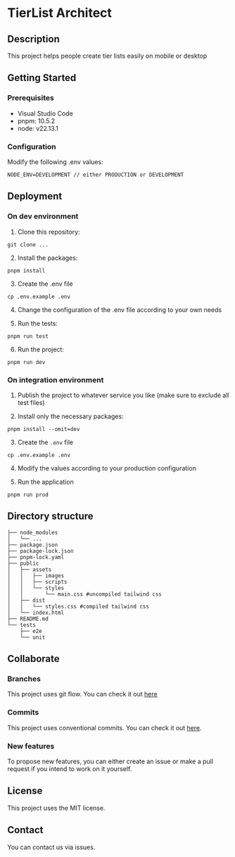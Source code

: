 # TierList Architect

## Description

This project helps people create tier lists easily on mobile or desktop

## Getting Started

### Prerequisites

* Visual Studio Code
* pnpm: 10.5.2
* node: v22.13.1

### Configuration

Modify the following .env values:

```shell
NODE_ENV=DEVELOPMENT // either PRODUCTION or DEVELOPMENT
```

## Deployment

### On dev environment

1. Clone this repository:

```
git clone ...
```

2. Install the packages:

```
pnpm install
```

3. Create the .env file

```
cp .env.example .env
```

4. Change the configuration of the .env file according to your own needs

5. Run the tests:

```
pnpm run test
```

6. Run the project:

```
pnpm run dev
```

### On integration environment

1. Publish the project to whatever service you like (make sure to exclude all test files)

2. Install only the necessary packages:

```
pnpm install --omit=dev
```

3. Create the `.env` file

```
cp .env.example .env
```

4. Modify the values according to your production configuration

5. Run the application

```
pnpm run prod
```

## Directory structure

```shell
├── node_modules
│   └── ...
├── package.json
├── package-lock.json
├── pnpm-lock.yaml
├── public
│   ├── assets
│   │   ├── images
│   │   ├── scripts
│   │   └── styles
│   │       └── main.css #uncompiled tailwind css
│   ├── dist
│   │   └── styles.css #compiled tailwind css
│   └── index.html
├── README.md
└── tests
    ├── e2e
    └── unit
```

## Collaborate

### Branches

This project uses git flow. You can check it out [here](https://www.atlassian.com/git/tutorials/comparing-workflows/gitflow-workflow)

### Commits

This project uses conventional commits. You can check it out [here](https://www.conventionalcommits.org/en/v1.0.0/).

### New features

To propose new features, you can either create an issue or make a pull request if you intend to work on it yourself. 

## License

This project uses the MIT license.

## Contact

You can contact us via issues.